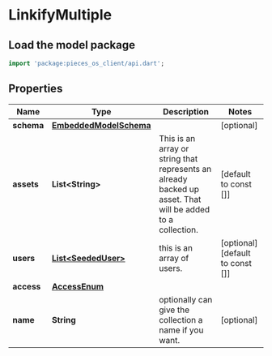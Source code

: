 # LinkifyMultiple

## Load the model package
```dart
import 'package:pieces_os_client/api.dart';
```

## Properties
Name | Type | Description | Notes
------------ | ------------- | ------------- | -------------
**schema** | [**EmbeddedModelSchema**](EmbeddedModelSchema) |  | [optional] 
**assets** | **List\<String\>** | This is an array or string that represents an already backed up asset. That will be added to a collection. | [default to const []]
**users** | [**List\<SeededUser\>**](SeededUser) | this is an array of users. | [optional] [default to const []]
**access** | [**AccessEnum**](AccessEnum) |  | 
**name** | **String** | optionally can give the collection a name if you want. | [optional] 




